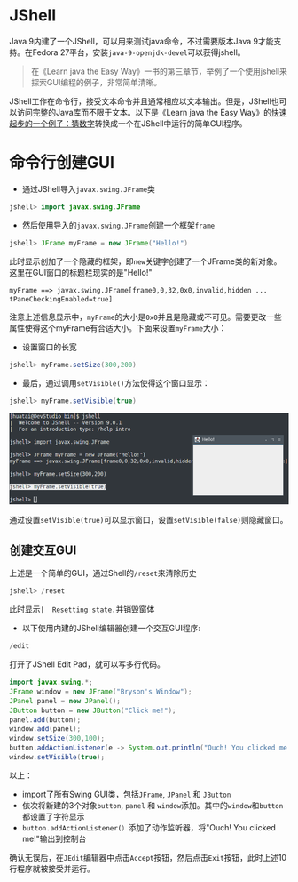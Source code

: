 # JShell

Java 9内建了一个JShell，可以用来测试java命令，不过需要版本Java 9才能支持。在Fedora 27平台，安装`java-9-openjdk-devel`可以获得jshell。

> 在《Learn java the Easy Way》一书的第三章节，举例了一个使用jshell来探索GUI编程的例子，非常简单清晰。

JShell工作在命令行，接受文本命令并且通常相应以文本输出。但是，JShell也可以访问完整的Java库而不限于文本。以下是《Learn java the Easy Way》的[快速起步的一个例子：猜数字](a_guess_game_example)转换成一个在JShell中运行的简单GUI程序。

# 命令行创建GUI

* 通过JShell导入`javax.swing.JFrame`类

```java
jshell> import javax.swing.JFrame
```

* 然后使用导入的`javax.swing.JFrame`创建一个框架`frame`

```java
jshell> JFrame myFrame = new JFrame("Hello!")
```

此时显示创加了一个隐藏的框架，即`new`关键字创建了一个JFrame类的新对象。这里在GUI窗口的标题栏现实的是"Hello!"

```
myFrame ==> javax.swing.JFrame[frame0,0,32,0x0,invalid,hidden ... tPaneCheckingEnabled=true]
```

注意上述信息显示中，`myFrame`的大小是`0x0`并且是隐藏或不可见。需要更改一些属性使得这个myFrame有合适大小。下面来设置`myFrame`大小：

* 设置窗口的长宽

```java
jshell> myFrame.setSize(300,200)
```

* 最后，通过调用`setVisible()`方法使得这个窗口显示：

```java
jshell> myFrame.setVisible(true)
```

![JShell显示窗口](../../../img/develop/java/startup/jshell_gui.png)

通过设置`setVisible(true)`可以显示窗口，设置`setVisible(false)`则隐藏窗口。

## 创建交互GUI

上述是一个简单的GUI，通过Shell的`/reset`来清除历史

```java
jshell> /reset
```

此时显示`|  Resetting state.`并销毁窗体

* 以下使用内建的JShell编辑器创建一个交互GUI程序:

```java
/edit
```

打开了JShell Edit Pad，就可以写多行代码。

```java
import javax.swing.*;
JFrame window = new JFrame("Bryson's Window");
JPanel panel = new JPanel();
JButton button = new JButton("Click me!");
panel.add(button);
window.add(panel);
window.setSize(300,100);
button.addActionListener(e -> System.out.println("Ouch! You clicked me!"));
window.setVisible(true);
```

以上：
  
  * import了所有Swing GUI类，包括`JFrame`, `JPanel` 和 `JButton`
  * 依次将新建的3个对象`button`, `panel` 和 `window`添加。其中的`window`和`button`都设置了字符显示
  * `button.addActionListener(）`添加了动作监听器，将"Ouch! You clicked me!"输出到控制台

确认无误后，在`JEdit`编辑器中点击`Accept`按钮，然后点击`Exit`按钮，此时上述10行程序就被接受并运行。